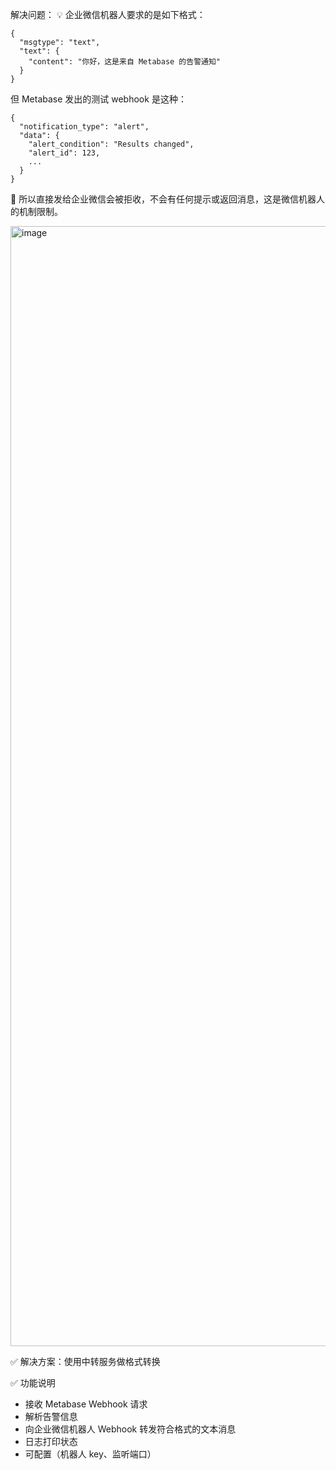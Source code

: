 解决问题：
💡 企业微信机器人要求的是如下格式：
```
{
  "msgtype": "text",
  "text": {
    "content": "你好，这是来自 Metabase 的告警通知"
  }
}

```
但 Metabase 发出的测试 webhook 是这种：
```
{
  "notification_type": "alert",
  "data": {
    "alert_condition": "Results changed",
    "alert_id": 123,
    ...
  }
}
```
🚫 所以直接发给企业微信会被拒收，不会有任何提示或返回消息，这是微信机器人的机制限制。

<img width="1792" alt="image" src="https://github.com/user-attachments/assets/6f71464f-e724-4ad0-a625-0c07a88ce8f0" />

✅ 解决方案：使用中转服务做格式转换


✅ 功能说明
- 接收 Metabase Webhook 请求
- 解析告警信息
- 向企业微信机器人 Webhook 转发符合格式的文本消息
- 日志打印状态
- 可配置（机器人 key、监听端口）

